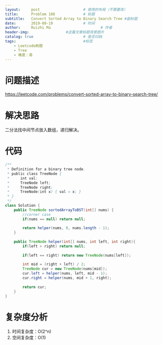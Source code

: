 ```yaml
---
layout:     post   				    # 使用的布局（不需要改）
title:      Problem 108				# 标题 
subtitle:   Convert Sorted Array to Binary Search Tree #副标题
date:       2019-08-19				# 时间
author:     Ruizhi Ma 						# 作者
header-img:              	#这篇文章标题背景图片
catalog: true 						# 是否归档
tags:								#标签
    - Leetcode刷题
    - Tree
    - 难度：易
---
```

# 问题描述
https://leetcode.com/problems/convert-sorted-array-to-binary-search-tree/

# 解决思路
二分法找中间节点放入数组，递归解决。

# 代码
```java
/**
 * Definition for a binary tree node.
 * public class TreeNode {
 *     int val;
 *     TreeNode left;
 *     TreeNode right;
 *     TreeNode(int x) { val = x; }
 * }
 */
class Solution {
    public TreeNode sortedArrayToBST(int[] nums) {
        //corner case
        if(nums == null) return null;
        
        return helper(nums, 0, nums.length - 1);
    }
    
    public TreeNode helper(int[] nums, int left, int right){
        if(left > right) return null;
        
        if(left == right) return new TreeNode(nums[left]);
        
        int mid = (right + left) / 2;
        TreeNode cur = new TreeNode(nums[mid]);
        cur.left = helper(nums, left, mid - 1);
        cur.right = helper(nums, mid + 1, right);
        
        return cur;
    }
}

```
# 复杂度分析
1. 时间复杂度：O(2^n)
2. 空间复杂度：O(1)


